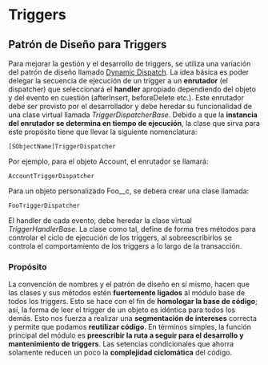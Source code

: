 # Triggers

## Patrón de Diseño para Triggers

Para mejorar la gestión y el desarrollo de triggers, se utiliza una variación
del patrón de diseño llamado [Dynamic Dispatch](https://en.wikipedia.org/w/index.php?title=Dynamic_dispatch&oldid=932525185).
La idea básica es poder delegar la secuencia de ejecución de un trigger a un
**enrutador** (el dispatcher) que seleccionará el **handler** apropiado
dependiendo del objeto y del evento en cuestión (afterInsert, beforeDelete
etc.). Este enrutador debe ser provisto por el desarrollador y debe heredar
su funcionalidad de una clase virtual llamada *TriggerDispatcherBase*. Debido
a que la **instancia del enrutador se determina en tiempo de ejecución**, la
clase que sirva para este propósito tiene que llevar la siguiente
nomenclatura:

    [SObjectName]TriggerDispatcher

Por ejemplo, para el objeto Account, el enrutador se llamará:

    AccountTriggerDispatcher

Para un objeto personalizado Foo__c, se debera crear una clase llamada: 

    FooTriggerDispatcher

El handler de cada evento, debe heredar la clase virtual
*TriggerHandlerBase*. La clase como tal, define de forma tres
métodos para controlar el ciclo de ejecución de los triggers, al
sobreescribirlos se controla el comportamiento de los triggers a lo largo de
la transacción.

### Propósito

La convención de nombres y el patrón de diseño en sí mismo, hacen que las
clases y sus métodos estén **fuertemente ligados** al módulo base de todos
los triggers. Esto se hace con el fin de
**homologar la base de código**; así, la forma de leer el trigger de un
objeto es idéntica para todos los demás. Esto nos fuerza a
realizar una **segmentación de intereses** correcta y permite que podamos
**reutilizar código**. En términos simples, la función principal del módulo es
**preescribir la ruta a seguir para el desarrollo y mantenimiento de triggers**.
Las setencias condicionales que ahorra solamente reducen un poco la
**complejidad ciclomática** del código.



    



